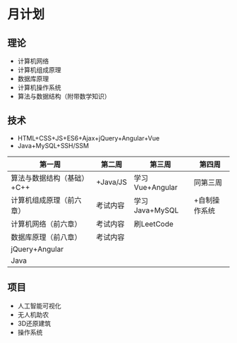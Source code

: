 # 月计划

## 理论

- 计算机网络
- 计算机组成原理
- 数据库原理
- 计算机操作系统
- 算法与数据结构（附带数学知识）

## 技术

- HTML+CSS+JS+ES6+Ajax+jQuery+Angular+Vue
- Java+MySQL+SSH/SSM

| 第一周                     | 第二周   | 第三周          | 第四周        |
| -------------------------- | -------- | --------------- | ------------- |
| 算法与数据结构（基础）+C++ | +Java/JS | 学习Vue+Angular | 同第三周      |
| 计算机组成原理（前六章）   | 考试内容 | 学习Java+MySQL  | +自制操作系统 |
| 计算机网络（前六章）       | 考试内容 | 刷LeetCode      |               |
| 数据库原理（前八章）       | 考试内容 |                 |               |
| jQuery+Angular             |          |                 |               |
| Java                       |          |                 |               |

## 项目

- 人工智能可视化
- 无人机助农
- 3D还原建筑
- 操作系统